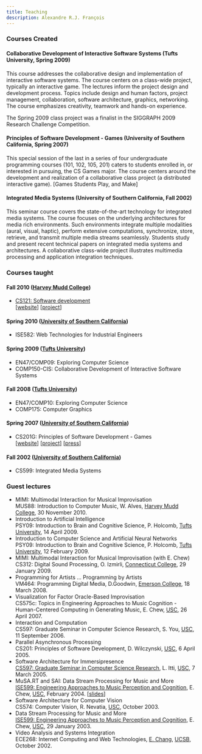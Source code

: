 ```yaml
---
title: Teaching
description: Alexandre R.J. François
---
```


### Courses Created

#### Collaborative Development of Interactive Software Systems (Tufts University, Spring 2009)

This course addresses the collaborative design and implementation of interactive software systems. The course centers on a class-wide project, typically an interactive game. The lectures inform the project design and development process. Topics include design and human factors, project management, collaboration, software architecture, graphics, networking. The course emphasizes creativity, teamwork and hands-on experience.

The Spring 2009 class project was a finalist in the SIGGRAPH 2009 Research Challenge Competition.

#### Principles of Software Development - Games (University of Southern California, Spring 2007)

This special session of the last in a series of four undergraduate programming courses (101, 102, 105, 201) caters to students enrolled in, or interested in pursuing, the CS Games major. The course centers around the development and realization of a collaborative class project (a distributed interactive game). [Games Students Play, and Make]

#### Integrated Media Systems (University of Southern California, Fall 2002)

This seminar course covers the state-of-the-art technology for integrated media systems. The course focuses on the underlying architectures for media rich environments. Such environments integrate multiple modalities (aural, visual, haptic), perform extensive computations, synchronize, store, retrieve, and transmit multiple media streams seamlessly. Students study and present recent technical papers on integrated media systems and architectures. A collaborative class-wide project illustrates multimedia processing and application integration techniques.

### Courses taught

#### Fall 2010 ([Harvey Mudd College](https://www.hmc.edu))

* [CS121: Software development](https://www.cs.hmc.edu/program/course-descriptions/#cs121)  
[[website](https://www.cs.hmc.edu/courses/2010/fall/cs121/)]
[[project](https://www.cs.hmc.edu/courses/2010/fall/cs121/Platitude/)]

#### Spring 2010 ([University of Southern California](https://www.usc.edu))

* ISE582: Web Technologies for Industrial Engineers

#### Spring 2009 ([Tufts University](https://www.tufts.edu))

* EN47/COMP09: Exploring Computer Science
* COMP150-CIS: Collaborative Development of Interactive Software Systems

#### Fall 2008 ([Tufts University](https://www.tufts.edu))

* EN47/COMP10: Exploring Computer Science
* COMP175: Computer Graphics

#### Spring 2007 ([University of Southern California](https://www.usc.edu))

* CS201G: Principles of Software Development - Games  
[[website](http://www-scf.usc.edu/~csci201g/)]
[[project]](http://www-scf.usc.edu/~csci201g/Sp2007/project.html)
[[press](https://viterbi.usc.edu/news/news/2007/games-students-play.htm)]

#### Fall 2002 ([University of Southern California](https://www.usc.edu))

* CS599: Integrated Media Systems

### Guest lectures

* MIMI: Multimodal Interaction for Musical Improvisation  
  MUS88: Introduction to Computer Music, W. Alves, [Harvey Mudd College](https://www.hmc.edu), 30 November 2010.
* Introduction to Artificial Intelligence  
  PSY09: Introduction to Brain and Cognitive Science, P. Holcomb, [Tufts University](https://www.tufts.edu), 14 April 2009.
* Introduction to Computer Science and Artificial Neural Networks  
  PSY09: Introduction to Brain and Cognitive Science, P. Holcomb, [Tufts University](https://www.tufts.edu), 12 February 2009.
* MIMI: Multimodal Interaction for Musical Improvisation (with E. Chew)  
  CS312: Digital Sound Processing, O. Izmirli, [Connecticut College](https://www.conncoll.edu), 29 January 2009.
* Programming for Artists ... Programming by Artists  
  VM464: Programming Digital Media, D.Goodwin, [Emerson College](https://emerson.edu), 18 March 2008.
* Visualization for Factor Oracle-Based Improvisation  
  CS575c: Topics in Engineering Approaches to Music Cognition - Human-Centered Computing in Generating Music, E. Chew, [USC](https://www.usc.edu), 26 April 2007.
* Interaction and Computation  
  CS597: Graduate Seminar in Computer Science Research, S. You, [USC](https://www.usc.edu), 11 September 2006.
* Parallel Asynchronous Processing  
  CS201: Principles of Software Development, D. Wilczynski, [USC](https://www.usc.edu), 6 April 2005.
* Software Architecture for Immersipresence  
  [CS597: Graduate Seminar in Computer Science Research](http://ilab.usc.edu/classes/2005cs597s/), L. Itti, [USC](https://www.usc.edu), 7 March 2005.
* MuSA.RT and SAI: Data Stream Processing for Music and More  
  [ISE599: Engineering Approaches to Music Perception and Cognition](http://www-classes.usc.edu/engr/ise/599muscog/), E. Chew, [USC](https://www.usc.edu), February 2004. [[slides](http://www-classes.usc.edu/engr/ise/599muscog/2004/presentations/7.0-francois.pdf)]
* Software Architecture for Computer Vision  
  CS574: Computer Vision, R. Nevatia, [USC](https://www.usc.edu), October 2003.
* Data Stream Processing for Music and More  
  [ISE599: Engineering Approaches to Music Perception and Cognition](http://www-classes.usc.edu/engr/ise/599muscog/), E. Chew, [USC](https://www.usc.edu), 29 January 2003.
* Video Analysis and Systems Integration  
  ECE268: Internet Computing and Web Technologies, [E. Chang](http://infolab.stanford.edu/~echang/), [UCSB](https://www.ucsb.edu), October 2002.
  
